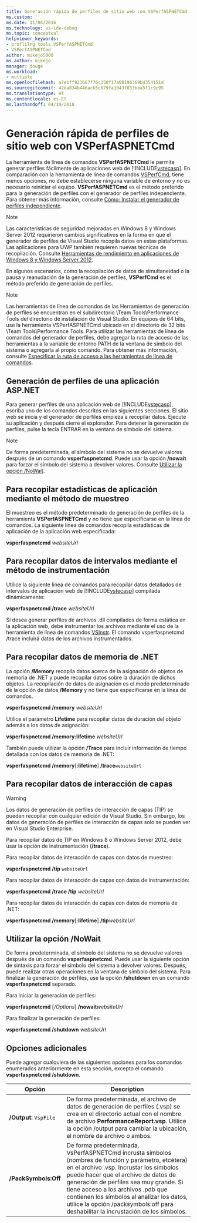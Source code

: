 ```yaml
---
title: Generación rápida de perfiles de sitio web con VSPerfASPNETCmd | Microsoft Docs
ms.custom: ''
ms.date: 11/04/2016
ms.technology: vs-ide-debug
ms.topic: conceptual
helpviewer_keywords:
- proflilng tools,VSPerfASPNETCmd
- VSPerfASPNETCmd
author: mikejo5000
ms.author: mikejo
manager: douge
ms.workload:
- multiple
ms.openlocfilehash: a7ebff923667f76c350f17a08196369b4354151d
ms.sourcegitcommit: 42ea834b446ac65c679fa1043f853bea5f1c9c95
ms.translationtype: HT
ms.contentlocale: es-ES
ms.lasthandoff: 04/19/2018
---
```

# <a name="rapid-web-site-profiling-with-vsperfaspnetcmd"></a>Generación rápida de perfiles de sitio web con VSPerfASPNETCmd

La herramienta de línea de comandos **VSPerfASPNETCmd** le permite generar perfiles fácilmente de aplicaciones web de [!INCLUDE[vstecasp](../code-quality/includes/vstecasp_md.md)]. En comparación con la herramienta de línea de comandos [VSPerfCmd](../profiling/vsperfcmd.md), tiene menos opciones, no debe establecerse ninguna variable de entorno y no es necesario reiniciar el equipo. **VSPerfASPNETCmd** es el método preferido para la generación de perfiles con el generador de perfiles independiente. Para obtener más información, consulte [Cómo: Instalar el generador de perfiles independiente](../profiling/how-to-install-the-stand-alone-profiler.md).

> [!NOTE]
> Las características de seguridad mejoradas en Windows 8 y Windows Server 2012 requirieron cambios significativos en la forma en que el generador de perfiles de Visual Studio recopila datos en estas plataformas. Las aplicaciones para UWP también requieren nuevas técnicas de recopilación. Consulte [Herramientas de rendimiento en aplicaciones de Windows 8 y Windows Server 2012](../profiling/performance-tools-on-windows-8-and-windows-server-2012-applications.md).

 En algunos escenarios, como la recopilación de datos de simultaneidad o la pausa y reanudación de la generación de perfiles, **VSPerfCmd** es el método preferido de generación de perfiles.

> [!NOTE]
> Las herramientas de línea de comandos de las Herramientas de generación de perfiles se encuentran en el subdirectorio \Team Tools\Performance Tools del directorio de instalación de Visual Studio. En equipos de 64 bits, use la herramienta VSPerfASPNETCmd ubicada en el directorio de 32 bits \Team Tools\Performance Tools. Para utilizar las herramientas de línea de comandos del generador de perfiles, debe agregar la ruta de acceso de las herramientas a la variable de entorno PATH de la ventana de símbolo del sistema o agregarla al propio comando. Para obtener más información, consulte [Especificar la ruta de acceso a las herramientas de línea de comandos](../profiling/specifying-the-path-to-profiling-tools-command-line-tools.md).

## <a name="profiling-an-aspnet-application"></a>Generación de perfiles de una aplicación ASP.NET

Para generar perfiles de una aplicación web de [!INCLUDE[vstecasp](../code-quality/includes/vstecasp_md.md)], escriba uno de los comandos descritos en las siguientes secciones. El sitio web se inicia y el generador de perfiles empieza a recopilar datos. Ejecute su aplicación y después cierre el explorador. Para detener la generación de perfiles, pulse la tecla ENTRAR en la ventana de símbolo del sistema.

> [!NOTE]
> De forma predeterminada, el símbolo del sistema no se devuelve valores después de un comando **vsperfaspnetcmd**. Puede usar la opción **/nowait** para forzar el símbolo del sistema a devolver valores. Consulte [Utilizar la opción /NoWait](#UsingNoWait).

## <a name="to-collect-application-statistics-by-using-the-sampling-method"></a>Para recopilar estadísticas de aplicación mediante el método de muestreo
 El muestreo es el método predeterminado de generación de perfiles de la herramienta **VSPerfASPNETCmd** y no tiene que especificarse en la línea de comandos. La siguiente línea de comandos recopila estadísticas de aplicación de la aplicación web especificada:

 **vsperfaspnetcmd**  *websiteUrl*

## <a name="to-collect-detailed-timing-data-by-using-the-instrumentation-method"></a>Para recopilar datos de intervalos mediante el método de instrumentación

Utilice la siguiente línea de comandos para recopilar datos detallados de intervalos de aplicación web de [!INCLUDE[vstecasp](../code-quality/includes/vstecasp_md.md)] compilada dinámicamente:

**vsperfaspnetcmd /trace**  *websiteUrl*

Si desea generar perfiles de archivos .dll compilados de forma estática en la aplicación web, debe instrumentar los archivos mediante el uso de la herramienta de línea de comandos [VSInstr](../profiling/vsinstr.md). El comando vsperfaspnetcmd /trace incluirá datos de los archivos instrumentados.

## <a name="to-collect-net-memory-data"></a>Para recopilar datos de memoria de .NET

La opción **/Memory** recopila datos acerca de la asignación de objetos de memoria de .NET y puede recopilar datos sobre la duración de dichos objetos. La recopilación de datos de asignación es el modo predeterminado de la opción de datos **/Memory** y no tiene que especificarse en la línea de comandos.

 **vsperfaspnetcmd /memory** *websiteUrl*

 Utilice el parámetro **Lifetime** para recopilar datos de duración del objeto además a los datos de asignación:

 **vsperfaspnetcmd /memory:lifetime** *websiteUrl*

 También puede utilizar la opción **/Trace** para incluir información de tiempo detallada con los datos de memoria de .NET:

 **vsperfaspnetcmd /memory**[**:lifetime**] **/trace**`websiteUrl`

## <a name="to-collect-tier-interaction-data"></a>Para recopilar datos de interacción de capas

> [!WARNING]
> Los datos de generación de perfiles de interacción de capas (TIP) se pueden recopilar con cualquier edición de Visual Studio. Sin embargo, los datos de generación de perfiles de interacción de capas solo se pueden ver en Visual Studio Enterprise.
>
> Para recopilar datos de TIP en Windows 8 o Windows Server 2012, debe usar la opción de instrumentación (**/trace**).

Para recopilar datos de interacción de capas con datos de muestreo:

**vsperfaspnetcmd /tip** `websiteUrl`

Para recopilar datos de interacción de capas con datos de instrumentación:

**vsperfaspnetcmd /trace /tip** *websiteUrl*

Para recopilar datos de interacción de capas con datos de memoria de .NET:

**vsperfaspnetcmd /memory**[**:lifetime**] **/tip***websiteUrl*

## <a name="UsingNoWait"></a> Utilizar la opción /NoWait

De forma predeterminada, el símbolo del sistema no se devuelve valores después de un comando **vsperfaspnetcmd**. Puede usar la siguiente opción de sintaxis para forzar el símbolo del sistema a devolver valores. Después, puede realizar otras operaciones en la ventana de símbolo del sistema. Para finalizar la generación de perfiles, use la opción **/shutdown** en un comando **vsperfaspnetcmd** separado.

Para iniciar la generación de perfiles:

**vsperfaspnetcmd** [*/Options*] **/nowait***websiteUrl*

Para finalizar la generación de perfiles:

**vsperfaspnetcmd /shutdown** *websiteUrl*

## <a name="additional-options"></a>Opciones adicionales

Puede agregar cualquiera de las siguientes opciones para los comandos enumerados anteriormente en esta sección, excepto el comando **vsperfaspnetcmd /shutdown**.

|Opción|Description|
|------------|-----------------|
|**/Output:** `VspFile`|De forma predeterminada, el archivo de datos de generación de perfiles (.vsp) se crea en el directorio actual con el nombre de archivo **PerformanceReport.vsp**. Utilice la opción /output para cambiar la ubicación, el nombre de archivo o ambos.|
|**/PackSymbols:Off**|De forma predeterminada, VsPerfASPNETCmd incrusta símbolos (nombres de función y parámetro, etcétera) en el archivo .vsp. Incrustar los símbolos puede hacer que el archivo de datos de generación de perfiles sea muy grande. Si tiene acceso a los archivos .pdb que contienen los símbolos al analizar los datos, utilice la opción /packsymbols:off para deshabilitar la incrustación de los símbolos.|
